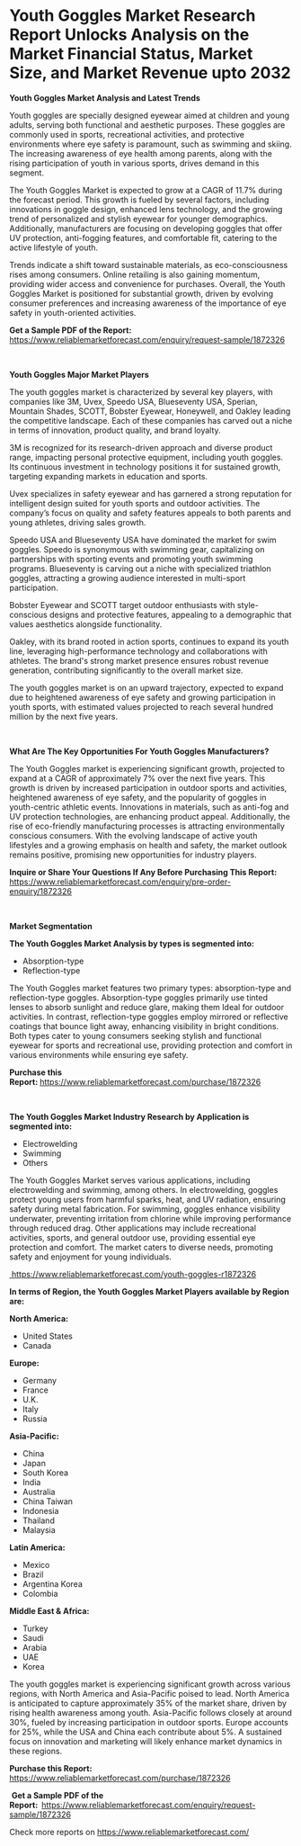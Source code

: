 <p><h1>Youth Goggles Market Research Report Unlocks Analysis on the Market Financial Status, Market Size, and Market Revenue upto 2032</h1></p><p><strong>Youth Goggles Market Analysis and Latest Trends</strong></p>
<p><p>Youth goggles are specially designed eyewear aimed at children and young adults, serving both functional and aesthetic purposes. These goggles are commonly used in sports, recreational activities, and protective environments where eye safety is paramount, such as swimming and skiing. The increasing awareness of eye health among parents, along with the rising participation of youth in various sports, drives demand in this segment.</p><p>The Youth Goggles Market is expected to grow at a CAGR of 11.7% during the forecast period. This growth is fueled by several factors, including innovations in goggle design, enhanced lens technology, and the growing trend of personalized and stylish eyewear for younger demographics. Additionally, manufacturers are focusing on developing goggles that offer UV protection, anti-fogging features, and comfortable fit, catering to the active lifestyle of youth.</p><p>Trends indicate a shift toward sustainable materials, as eco-consciousness rises among consumers. Online retailing is also gaining momentum, providing wider access and convenience for purchases. Overall, the Youth Goggles Market is positioned for substantial growth, driven by evolving consumer preferences and increasing awareness of the importance of eye safety in youth-oriented activities.</p></p>
<p><strong>Get a Sample PDF of the Report:&nbsp;</strong> <a href="https://www.reliablemarketforecast.com/enquiry/request-sample/1872326?utm_campaign=1097&utm_medium=2&utm_source=Github&utm_content=ia&utm_term=05022025&utm_id=youth-goggles">https://www.reliablemarketforecast.com/enquiry/request-sample/1872326</a></p>
<p>&nbsp;</p>
<p><strong>Youth Goggles Major Market Players</strong></p>
<p><p>The youth goggles market is characterized by several key players, with companies like 3M, Uvex, Speedo USA, Blueseventy USA, Sperian, Mountain Shades, SCOTT, Bobster Eyewear, Honeywell, and Oakley leading the competitive landscape. Each of these companies has carved out a niche in terms of innovation, product quality, and brand loyalty.</p><p>3M is recognized for its research-driven approach and diverse product range, impacting personal protective equipment, including youth goggles. Its continuous investment in technology positions it for sustained growth, targeting expanding markets in education and sports.</p><p>Uvex specializes in safety eyewear and has garnered a strong reputation for intelligent design suited for youth sports and outdoor activities. The company’s focus on quality and safety features appeals to both parents and young athletes, driving sales growth.</p><p>Speedo USA and Blueseventy USA have dominated the market for swim goggles. Speedo is synonymous with swimming gear, capitalizing on partnerships with sporting events and promoting youth swimming programs. Blueseventy is carving out a niche with specialized triathlon goggles, attracting a growing audience interested in multi-sport participation.</p><p>Bobster Eyewear and SCOTT target outdoor enthusiasts with style-conscious designs and protective features, appealing to a demographic that values aesthetics alongside functionality.</p><p>Oakley, with its brand rooted in action sports, continues to expand its youth line, leveraging high-performance technology and collaborations with athletes. The brand's strong market presence ensures robust revenue generation, contributing significantly to the overall market size.</p><p>The youth goggles market is on an upward trajectory, expected to expand due to heightened awareness of eye safety and growing participation in youth sports, with estimated values projected to reach several hundred million by the next five years.</p></p>
<p>&nbsp;</p>
<p><strong>What Are The Key Opportunities For Youth Goggles Manufacturers?</strong></p>
<p><p>The Youth Goggles market is experiencing significant growth, projected to expand at a CAGR of approximately 7% over the next five years. This growth is driven by increased participation in outdoor sports and activities, heightened awareness of eye safety, and the popularity of goggles in youth-centric athletic events. Innovations in materials, such as anti-fog and UV protection technologies, are enhancing product appeal. Additionally, the rise of eco-friendly manufacturing processes is attracting environmentally conscious consumers. With the evolving landscape of active youth lifestyles and a growing emphasis on health and safety, the market outlook remains positive, promising new opportunities for industry players.</p></p>
<p><strong>Inquire or Share Your Questions If Any Before Purchasing This Report:</strong> <a href="https://www.reliablemarketforecast.com/enquiry/pre-order-enquiry/1872326?utm_campaign=1097&utm_medium=2&utm_source=Github&utm_content=ia&utm_term=05022025&utm_id=youth-goggles">https://www.reliablemarketforecast.com/enquiry/pre-order-enquiry/1872326</a></p>
<p>&nbsp;</p>
<p><strong>Market Segmentation</strong></p>
<p><strong>The Youth Goggles Market Analysis by types is segmented into:</strong></p>
<p><ul><li>Absorption-type</li><li>Reflection-type</li></ul></p>
<p><p>The Youth Goggles market features two primary types: absorption-type and reflection-type goggles. Absorption-type goggles primarily use tinted lenses to absorb sunlight and reduce glare, making them Ideal for outdoor activities. In contrast, reflection-type goggles employ mirrored or reflective coatings that bounce light away, enhancing visibility in bright conditions. Both types cater to young consumers seeking stylish and functional eyewear for sports and recreational use, providing protection and comfort in various environments while ensuring eye safety.</p></p>
<p><strong>Purchase this Report:&nbsp;</strong><a href="https://www.reliablemarketforecast.com/purchase/1872326?utm_campaign=1097&utm_medium=2&utm_source=Github&utm_content=ia&utm_term=05022025&utm_id=youth-goggles">https://www.reliablemarketforecast.com/purchase/1872326</a></p>
<p>&nbsp;</p>
<p><strong>The Youth Goggles Market Industry Research by Application is segmented into:</strong></p>
<p><ul><li>Electrowelding</li><li>Swimming</li><li>Others</li></ul></p>
<p><p>The Youth Goggles Market serves various applications, including electrowelding and swimming, among others. In electrowelding, goggles protect young users from harmful sparks, heat, and UV radiation, ensuring safety during metal fabrication. For swimming, goggles enhance visibility underwater, preventing irritation from chlorine while improving performance through reduced drag. Other applications may include recreational activities, sports, and general outdoor use, providing essential eye protection and comfort. The market caters to diverse needs, promoting safety and enjoyment for young individuals.</p></p>
<p><a href="https://www.reliablemarketforecast.com/youth-goggles-r1872326?utm_campaign=1097&utm_medium=2&utm_source=Github&utm_content=ia&utm_term=05022025&utm_id=youth-goggles">&nbsp;https://www.reliablemarketforecast.com/youth-goggles-r1872326</a></p>
<p><strong>In terms of Region, the Youth Goggles Market Players available by Region are:</strong></p>
<p>
    <p> <strong> North America: </strong>
        <ul>
            <li>United States</li>
            <li>Canada</li>
        </ul>
        </p> 
    <p> <strong> Europe: </strong>
        <ul>
            <li>Germany</li>
            <li>France</li>
            <li>U.K.</li>
            <li>Italy</li>
            <li>Russia</li>
        </ul>
        </p> 
    <p> <strong> Asia-Pacific: </strong>
        <ul>
            <li>China</li>
            <li>Japan</li>
            <li>South Korea</li>
            <li>India</li>
            <li>Australia</li>
            <li>China Taiwan</li>
            <li>Indonesia</li>
            <li>Thailand</li>
            <li>Malaysia</li>
        </ul>
        </p> 
    <p> <strong> Latin America: </strong>
        <ul>
            <li>Mexico</li>
            <li>Brazil</li>
            <li>Argentina Korea</li>
            <li>Colombia</li>
        </ul>
        </p> 
    <p> <strong> Middle East & Africa: </strong>
        <ul>
            <li>Turkey</li>
            <li>Saudi</li>
            <li>Arabia</li>
            <li>UAE</li>
            <li>Korea</li>
        </ul>
    </p>
    </p>
<p><p>The youth goggles market is experiencing significant growth across various regions, with North America and Asia-Pacific poised to lead. North America is anticipated to capture approximately 35% of the market share, driven by rising health awareness among youth. Asia-Pacific follows closely at around 30%, fueled by increasing participation in outdoor sports. Europe accounts for 25%, while the USA and China each contribute about 5%. A sustained focus on innovation and marketing will likely enhance market dynamics in these regions.</p></p>
<p><strong>Purchase this Report: </strong><a href="https://www.reliablemarketforecast.com/purchase/1872326?utm_campaign=1097&utm_medium=2&utm_source=Github&utm_content=ia&utm_term=05022025&utm_id=youth-goggles">https://www.reliablemarketforecast.com/purchase/1872326</a></p>
<p>&nbsp;<strong>Get a Sample PDF of the Report:&nbsp;&nbsp;</strong><a href="https://www.reliablemarketforecast.com/enquiry/request-sample/1872326?utm_campaign=1097&utm_medium=2&utm_source=Github&utm_content=ia&utm_term=05022025&utm_id=youth-goggles">https://www.reliablemarketforecast.com/enquiry/request-sample/1872326</a></p>
<p><strong></strong></p>
<p>Check more reports on <a href="https://www.reliablemarketforecast.com/?utm_campaign=1097&utm_medium=2&utm_source=Github&utm_content=ia&utm_term=05022025&utm_id=youth-goggles">https://www.reliablemarketforecast.com/</a></p>